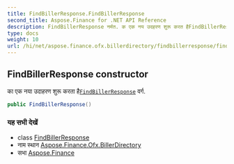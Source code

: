 ```yaml
---
title: FindBillerResponse.FindBillerResponse
second_title: Aspose.Finance for .NET API Reference
description: FindBillerResponse नर्मत. क एक नय उदहरण शुरू करत हैFindBillerResponse वर्ग.
type: docs
weight: 10
url: /hi/net/aspose.finance.ofx.billerdirectory/findbillerresponse/findbillerresponse/
---
```

## FindBillerResponse constructor

का एक नया उदाहरण शुरू करता है[`FindBillerResponse`](../) वर्ग.

```csharp
public FindBillerResponse()
```

### यह सभी देखें

* class [FindBillerResponse](../)
* नाम स्थान [Aspose.Finance.Ofx.BillerDirectory](../../findbillerresponse/)
* सभा [Aspose.Finance](../../../)


